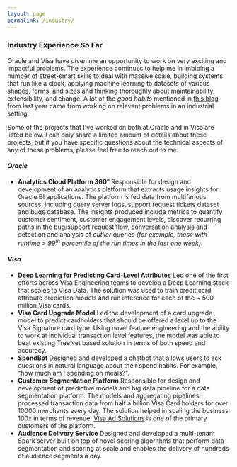 ```yaml
---
layout: page
permalink: /industry/
---
```


 <head>
 <link rel="stylesheet" href="/assets/css/main.css">
<script src="//code.jquery.com/jquery-1.12.4.min.js"></script>
<script src="https://madaan.github.io/assets/js/common.js"></script>
 </head>

### Industry Experience So Far

Oracle and Visa have given me an opportunity to work on very exciting and impactful problems. The experience continues to help me in imbibing a number of street-smart skills to deal with massive scale, building systems that run like a clock, applying machine learning to datasets of various shapes, forms, and sizes and thinking thoroughly about maintainability, extensibility, and change. A lot of the _good habits_ mentioned in [this blog](http://madaan.github.io/wbc/) from last year came from working on relevant problems in an industrial setting.

Some of the projects that I've worked on both at Oracle and in Visa are listed below. I can only share a limited amount of details about these projects, but if you have specific questions about the technical aspects of any of these problems, please feel free to reach out to me.


#### ***Oracle***

- **Analytics Cloud Platform 360°** Responsible for design and development of an analytics platform that extracts usage insights for Oracle BI applications. The platform is fed data from multifarious sources, including query server logs, support request tickets dataset and bugs database. The insights produced include metrics to quantify customer sentiment, customer engagement levels, discover recurring paths in the bug/support request flow, conversation analysis and detection and analysis of _outlier_ queries _(for example, those with runtime > 99<sup>th</sup> percentile of the run times in the last one week)_.

#### ***Visa***

- **Deep Learning for Predicting Card-Level Attributes** Led one of the first efforts across Visa Engineering teams to develop a Deep Learning stack that scales to Visa Data. The solution was used to train credit card attribute prediction models and run inference for each of the ~ 500 million Visa cards.
- **Visa Card Upgrade Model** Led the development of a card upgrade model to predict cardholders that should be offered a level up to the Visa Signature card type. Using novel feature engineering and the ability to work at individual transaction level features, the model was able to beat existing TreeNet based solution in terms of both speed and accuracy.
- **SpendBot** Designed and developed a chatbot that allows users to ask questions in natural language about their spend habits. For example, “how much am I spending on meals?”.
- **Customer Segmentation Platform** Responsible for design and development of predictive models and big data pipeline for a data segmentation platform. The models and aggregating pipelines processed transaction data from half a billion Visa Card holders for over 10000 merchants every day. The solution helped in scaling the business 100x in terms of revenue. [Visa Ad Solutions](https://usa.visa.com/run-your-business/commercial-solutions/solutions/advertising-loyalty-card-programs.html) is one of the primary customers of the platform.
- **Audience Delivery Service** Designed and developed a multi-tenant Spark server built on top of novel scoring algorithms that perform data segmentation and scoring at scale and enables the delivery of hundreds of audience segments a day.
